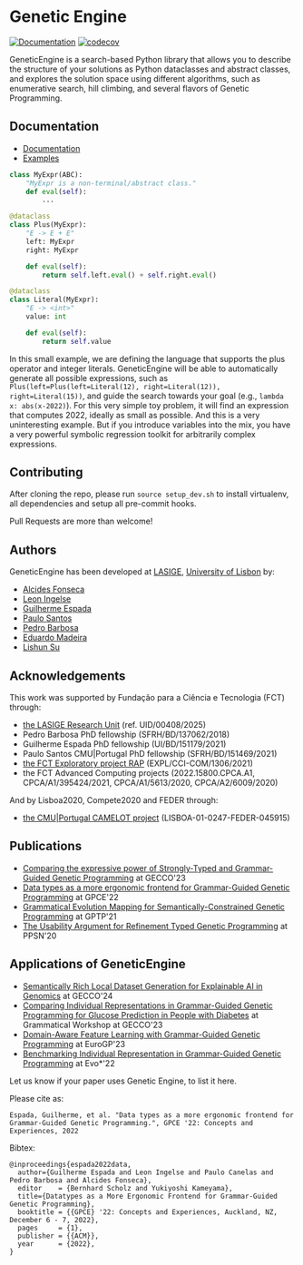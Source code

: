 Genetic Engine
==============

[![Documentation](https://readthedocs.org/projects/geneticengine/badge/?version=latest)](https://geneticengine.readthedocs.io/en/latest/)
[![codecov](https://codecov.io/gh/alcides/GeneticEngine/branch/main/graph/badge.svg?token=ZX84SA7IEP)](https://codecov.io/gh/alcides/GeneticEngine)

GeneticEngine is a search-based Python library that allows you to describe the structure of your solutions as Python dataclasses and abstract classes, and explores the solution space using different algorithms, such as enumerative search, hill climbing, and several flavors of Genetic Programming.


Documentation
-------------

* [Documentation](https://geneticengine.readthedocs.io/)
* [Examples](examples/)

```python
class MyExpr(ABC):
	"MyExpr is a non-terminal/abstract class."
	def eval(self):
		...

@dataclass
class Plus(MyExpr):
	"E -> E + E"
	left: MyExpr
	right: MyExpr

	def eval(self):
		return self.left.eval() + self.right.eval()

@dataclass
class Literal(MyExpr):
	"E -> <int>"
	value: int

	def eval(self):
		return self.value
```

In this small example, we are defining the language that supports the plus operator and integer literals. GeneticEngine will be able to automatically generate all possible expressions, such as `Plus(left=Plus(left=Literal(12), right=Literal(12)), right=Literal(15))`, and guide the search towards your goal (e.g., `lambda x: abs(x-2022)`). For this very simple toy problem, it will find an expression that computes 2022, ideally as small as possible. And this is a very uninteresting example. But if you introduce variables into the mix, you have a very powerful symbolic regression toolkit for arbitrarily complex expressions.


Contributing
-------------

After cloning the repo, please run `source setup_dev.sh` to install virtualenv, all dependencies and setup all pre-commit hooks.

Pull Requests are more than welcome!


Authors
----------
GeneticEngine has been developed at [LASIGE](https://www.lasige.pt), [University of Lisbon](https://ciencias.ulisboa.pt) by:

* [Alcides Fonseca](http://alcidesfonseca.com)
* [Leon Ingelse](https://leoningel.github.io)
* [Guilherme Espada](https://www.lasige.di.fc.ul.pt/user/732)
* [Paulo Santos](https://pcanelas.com/)
* [Pedro Barbosa](https://www.lasige.di.fc.ul.pt/user/661)
* [Eduardo Madeira](https://www.lasige.pt/member/jose-eduardo-madeira)
* [Lishun Su](https://lasige.pt/member/su-lishun/)

Acknowledgements
----------------

This work was supported by Fundação para a Ciência e Tecnologia (FCT) through:

* [the LASIGE Research Unit](https://www.lasige.pt) (ref. UID/00408/2025)
* Pedro Barbosa PhD fellowship (SFRH/BD/137062/2018)
* Guilherme Espada PhD fellowship (UI/BD/151179/2021)
* Paulo Santos CMU|Portugal PhD fellowship (SFRH/BD/151469/2021)
* [the FCT Exploratory project RAP](http://wiki.alcidesfonseca.com/research/projects/rap/) (EXPL/CCI-COM/1306/2021)
* the FCT Advanced Computing projects (2022.15800.CPCA.A1, CPCA/A1/395424/2021, CPCA/A1/5613/2020, CPCA/A2/6009/2020)

And by Lisboa2020, Compete2020 and FEDER through:

* [the CMU|Portugal CAMELOT project](http://wiki.alcidesfonseca.com/research/projects/camelot/) (LISBOA-01-0247-FEDER-045915)


Publications
-----------------

* [Comparing the expressive power of Strongly-Typed and Grammar-Guided Genetic Programming](https://www.researchgate.net/publication/370277603_Comparing_the_expressive_power_of_Strongly-Typed_and_Grammar-Guided_Genetic_Programming) at GECCO'23
* [Data types as a more ergonomic frontend for Grammar-Guided Genetic Programming](https://arxiv.org/pdf/2210.04826) at GPCE'22
* [Grammatical Evolution Mapping for Semantically-Constrained Genetic Programming](https://www.researchgate.net/profile/Alcides-Fonseca/publication/358528379_Grammatical_Evolution_Mapping_for_Semantically-Constrained_Genetic_Programming/links/620a1ecf634ff774f4cc2cee/Grammatical-Evolution-Mapping-for-Semantically-Constrained-Genetic-Programming.pdf) at GPTP'21
* [The Usability Argument for Refinement Typed Genetic Programming](https://link.springer.com/chapter/10.1007/978-3-030-58115-2_2) at PPSN'20

Applications of GeneticEngine
-----------------------------
* [Semantically Rich Local Dataset Generation for Explainable AI in Genomics](https://www.researchgate.net/publication/381960322_Semantically_Rich_Local_Dataset_Generation_for_Explainable_AI_in_Genomics) at GECCO'24
* [Comparing Individual Representations in Grammar-Guided Genetic Programming for Glucose Prediction in People with Diabetes](https://www.researchgate.net/publication/371324298_Comparing_Individual_Representations_in_Gram-mar-Guided_Genetic_Programming_for_Glucose_Prediction_in_People_with_Diabetes) at Grammatical Workshop at GECCO'23
* [Domain-Aware Feature Learning with Grammar-Guided Genetic Programming](https://link.springer.com/chapter/10.1007/978-3-031-29573-7_15) at EuroGP'23
* [Benchmarking Individual Representation in Grammar-Guided Genetic Programming](https://wwwww.easychair.org/publications/preprint_download/wqrb) at Evo*'22


Let us know if your paper uses Genetic Engine, to list it here.

Please cite as:

```
Espada, Guilherme, et al. "Data types as a more ergonomic frontend for Grammar-Guided Genetic Programming.", GPCE '22: Concepts and Experiences, 2022
```

Bibtex:

```
@inproceedings{espada2022data,
  author={Guilherme Espada and Leon Ingelse and Paulo Canelas and Pedro Barbosa and Alcides Fonseca},
  editor    = {Bernhard Scholz and Yukiyoshi Kameyama},
  title={Datatypes as a More Ergonomic Frontend for Grammar-Guided Genetic Programming},
  booktitle = {{GPCE} '22: Concepts and Experiences, Auckland, NZ, December 6 - 7, 2022},
  pages     = {1},
  publisher = {{ACM}},
  year      = {2022},
}
```
